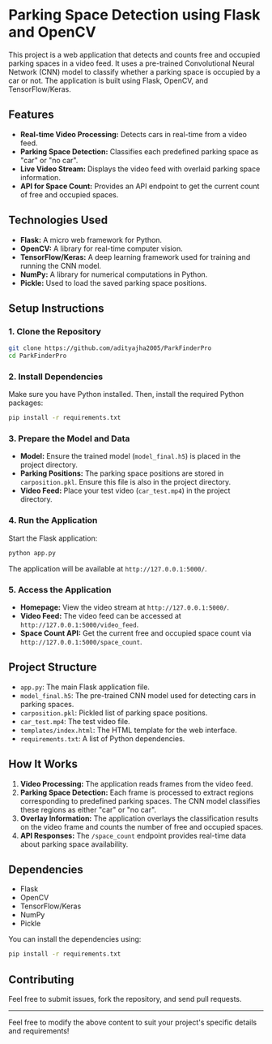 # Parking Space Detection using Flask and OpenCV

This project is a web application that detects and counts free and occupied parking spaces in a video feed. It uses a pre-trained Convolutional Neural Network (CNN) model to classify whether a parking space is occupied by a car or not. The application is built using Flask, OpenCV, and TensorFlow/Keras.

## Features

- **Real-time Video Processing:** Detects cars in real-time from a video feed.
- **Parking Space Detection:** Classifies each predefined parking space as "car" or "no car".
- **Live Video Stream:** Displays the video feed with overlaid parking space information.
- **API for Space Count:** Provides an API endpoint to get the current count of free and occupied spaces.

## Technologies Used

- **Flask:** A micro web framework for Python.
- **OpenCV:** A library for real-time computer vision.
- **TensorFlow/Keras:** A deep learning framework used for training and running the CNN model.
- **NumPy:** A library for numerical computations in Python.
- **Pickle:** Used to load the saved parking space positions.

## Setup Instructions

### 1. Clone the Repository

```bash
git clone https://github.com/adityajha2005/ParkFinderPro
cd ParkFinderPro
```

### 2. Install Dependencies

Make sure you have Python installed. Then, install the required Python packages:

```bash
pip install -r requirements.txt
```

### 3. Prepare the Model and Data

- **Model:** Ensure the trained model (`model_final.h5`) is placed in the project directory.
- **Parking Positions:** The parking space positions are stored in `carposition.pkl`. Ensure this file is also in the project directory.
- **Video Feed:** Place your test video (`car_test.mp4`) in the project directory.

### 4. Run the Application

Start the Flask application:

```bash
python app.py
```

The application will be available at `http://127.0.0.1:5000/`.

### 5. Access the Application

- **Homepage:** View the video stream at `http://127.0.0.1:5000/`.
- **Video Feed:** The video feed can be accessed at `http://127.0.0.1:5000/video_feed`.
- **Space Count API:** Get the current free and occupied space count via `http://127.0.0.1:5000/space_count`.

## Project Structure

- `app.py`: The main Flask application file.
- `model_final.h5`: The pre-trained CNN model used for detecting cars in parking spaces.
- `carposition.pkl`: Pickled list of parking space positions.
- `car_test.mp4`: The test video file.
- `templates/index.html`: The HTML template for the web interface.
- `requirements.txt`: A list of Python dependencies.

## How It Works

1. **Video Processing:** The application reads frames from the video feed.
2. **Parking Space Detection:** Each frame is processed to extract regions corresponding to predefined parking spaces. The CNN model classifies these regions as either "car" or "no car".
3. **Overlay Information:** The application overlays the classification results on the video frame and counts the number of free and occupied spaces.
4. **API Responses:** The `/space_count` endpoint provides real-time data about parking space availability.

## Dependencies

- Flask
- OpenCV
- TensorFlow/Keras
- NumPy
- Pickle

You can install the dependencies using:

```bash
pip install -r requirements.txt
```

## Contributing

Feel free to submit issues, fork the repository, and send pull requests.

---

Feel free to modify the above content to suit your project's specific details and requirements!
